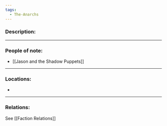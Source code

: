 ```yaml
---
tags:
  - The-Anarchs
---
```

### Description:


---
### People of note:
* [[Jason and the Shadow Puppets]]

---
### Locations:
* 

---
### Relations:
See [[Faction Relations]]